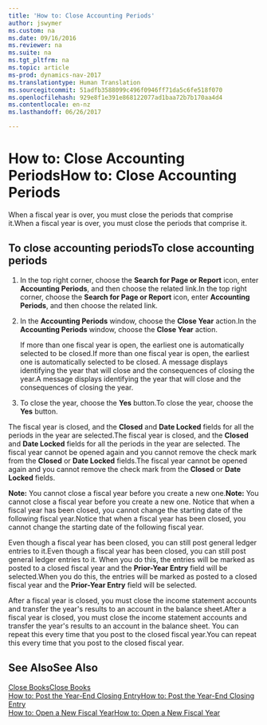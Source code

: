```yaml
---
title: 'How to: Close Accounting Periods'
author: jswymer
ms.custom: na
ms.date: 09/16/2016
ms.reviewer: na
ms.suite: na
ms.tgt_pltfrm: na
ms.topic: article
ms-prod: dynamics-nav-2017
ms.translationtype: Human Translation
ms.sourcegitcommit: 51adfb3588099c496f0946ff71da5c6fe518f070
ms.openlocfilehash: 929e8f1e391e868122077ad1baa72b7b170aa4d4
ms.contentlocale: en-nz
ms.lasthandoff: 06/26/2017

---
```

# <a name="how-to-close-accounting-periods"></a><span data-ttu-id="9637c-102">How to: Close Accounting Periods</span><span class="sxs-lookup"><span data-stu-id="9637c-102">How to: Close Accounting Periods</span></span>
<span data-ttu-id="9637c-103">When a fiscal year is over, you must close the periods that comprise it.</span><span class="sxs-lookup"><span data-stu-id="9637c-103">When a fiscal year is over, you must close the periods that comprise it.</span></span>

## <a name="to-close-accounting-periods"></a><span data-ttu-id="9637c-104">To close accounting periods</span><span class="sxs-lookup"><span data-stu-id="9637c-104">To close accounting periods</span></span>
1. <span data-ttu-id="9637c-105">In the top right corner, choose the **Search for Page or Report** icon, enter **Accounting Periods**, and then choose the related link.</span><span class="sxs-lookup"><span data-stu-id="9637c-105">In the top right corner, choose the **Search for Page or Report** icon, enter **Accounting Periods**, and then choose the related link.</span></span>
2. <span data-ttu-id="9637c-106">In the **Accounting Periods** window, choose the **Close Year** action.</span><span class="sxs-lookup"><span data-stu-id="9637c-106">In the **Accounting Periods** window, choose the **Close Year** action.</span></span>

    <span data-ttu-id="9637c-107">If more than one fiscal year is open, the earliest one is automatically selected to be closed.</span><span class="sxs-lookup"><span data-stu-id="9637c-107">If more than one fiscal year is open, the earliest one is automatically selected to be closed.</span></span> <span data-ttu-id="9637c-108">A message displays identifying the year that will close and the consequences of closing the year.</span><span class="sxs-lookup"><span data-stu-id="9637c-108">A message displays identifying the year that will close and the consequences of closing the year.</span></span>
3. <span data-ttu-id="9637c-109">To close the year, choose the **Yes** button.</span><span class="sxs-lookup"><span data-stu-id="9637c-109">To close the year, choose the **Yes** button.</span></span>

<span data-ttu-id="9637c-110">The fiscal year is closed, and the **Closed** and **Date Locked** fields for all the periods in the year are selected.</span><span class="sxs-lookup"><span data-stu-id="9637c-110">The fiscal year is closed, and the **Closed** and **Date Locked** fields for all the periods in the year are selected.</span></span> <span data-ttu-id="9637c-111">The fiscal year cannot be opened again and you cannot remove the check mark from the **Closed** or **Date Locked** fields.</span><span class="sxs-lookup"><span data-stu-id="9637c-111">The fiscal year cannot be opened again and you cannot remove the check mark from the **Closed** or **Date Locked** fields.</span></span>

<span data-ttu-id="9637c-112">**Note:** You cannot close a fiscal year before you create a new one.</span><span class="sxs-lookup"><span data-stu-id="9637c-112">**Note:** You cannot close a fiscal year before you create a new one.</span></span> <span data-ttu-id="9637c-113">Notice that when a fiscal year has been closed, you cannot change the starting date of the following fiscal year.</span><span class="sxs-lookup"><span data-stu-id="9637c-113">Notice that when a fiscal year has been closed, you cannot change the starting date of the following fiscal year.</span></span>

<span data-ttu-id="9637c-114">Even though a fiscal year has been closed, you can still post general ledger entries to it.</span><span class="sxs-lookup"><span data-stu-id="9637c-114">Even though a fiscal year has been closed, you can still post general ledger entries to it.</span></span> <span data-ttu-id="9637c-115">When you do this, the entries will be marked as posted to a closed fiscal year and the **Prior-Year Entry** field will be selected.</span><span class="sxs-lookup"><span data-stu-id="9637c-115">When you do this, the entries will be marked as posted to a closed fiscal year and the **Prior-Year Entry** field will be selected.</span></span>

<span data-ttu-id="9637c-116">After a fiscal year is closed, you must close the income statement accounts and transfer the year's results to an account in the balance sheet.</span><span class="sxs-lookup"><span data-stu-id="9637c-116">After a fiscal year is closed, you must close the income statement accounts and transfer the year's results to an account in the balance sheet.</span></span> <span data-ttu-id="9637c-117">You can repeat this every time that you post to the closed fiscal year.</span><span class="sxs-lookup"><span data-stu-id="9637c-117">You can repeat this every time that you post to the closed fiscal year.</span></span>

## <a name="see-also"></a><span data-ttu-id="9637c-118">See Also</span><span class="sxs-lookup"><span data-stu-id="9637c-118">See Also</span></span>
[<span data-ttu-id="9637c-119">Close Books</span><span class="sxs-lookup"><span data-stu-id="9637c-119">Close Books</span></span>](year-close-books.md)  
[<span data-ttu-id="9637c-120">How to: Post the Year-End Closing Entry</span><span class="sxs-lookup"><span data-stu-id="9637c-120">How to: Post the Year-End Closing Entry</span></span>](year-how-post-year-end-close-entry.md)  
[<span data-ttu-id="9637c-121">How to: Open a New Fiscal Year</span><span class="sxs-lookup"><span data-stu-id="9637c-121">How to: Open a New Fiscal Year</span></span>](finance-setup-how-open-new-fiscal-year.md)

